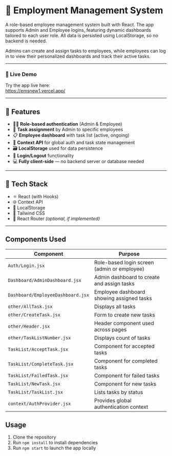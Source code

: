 # 💼 Employment Management System

A role-based employee management system built with React. The app supports Admin and Employee logins, featuring dynamic dashboards tailored to each user role. All data is persisted using LocalStorage, so no backend is needed.

Admins can create and assign tasks to employees, while employees can log in to view their personalized dashboards and track their active tasks.

---


### 🚀 Live Demo

Try the app live here:  
https://emsnew1.vercel.app/

---

## 🔑 Features

- 🧑‍💼 **Role-based authentication** (Admin & Employee)
- 🧾 **Task assignment** by Admin to specific employees
- 📋 **Employee dashboard** with task list (active, ongoing)
- 🧠 **Context API** for global auth and task state management
- 🗃️ **LocalStorage** used for data persistence
- 🔐 **Login/Logout** functionality
- 💻 **Fully client-side** — no backend server or database needed

---

## 🧱 Tech Stack

- ⚛️ React (with Hooks)
- 🌐 Context API
- 💾 LocalStorage
- 🎨 Tailwind CSS
- 🧭 React Router *(optional, if implemented)*

---

## Components Used

| Component                        | Purpose                                          |
|---------------------------------|-------------------------------------------------|
| `Auth/Login.jsx`                 | Role-based login screen (admin or employee)     |
| `Dashboard/AdminDashboard.jsx`   | Admin dashboard to create and assign tasks      |
| `Dashboard/EmployeeDashboard.jsx`| Employee dashboard showing assigned tasks       |
| `other/AllTask.jsx`              | Displays all tasks                               |
| `other/CreateTask.jsx`           | Form to create new tasks                         |
| `other/Header.jsx`               | Header component used across pages               |
| `other/TaskListNumber.jsx`       | Displays count of tasks                          |
| `TaskList/AcceptTask.jsx`        | Component for accepted tasks                     |
| `TaskList/CompleteTask.jsx`      | Component for completed tasks                    |
| `TaskList/FailedTask.jsx`        | Component for failed tasks                       |
| `TaskList/NewTask.jsx`           | Component for new tasks                          |
| `TaskList/TaskList.jsx`          | Lists tasks by status                            |
| `context/AuthProvider.jsx`       | Provides global authentication context          |

## Usage

1. Clone the repository
2. Run `npm install` to install dependencies
3. Run `npm start` to launch the app locally
